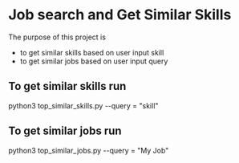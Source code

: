 # Job search and Get Similar Skills
The purpose of this project is 
- to get similar skills based on user input skill
- to get similar jobs based on user input query

## To get similar skills run

python3 top_similar_skills.py --query = "skill"

## To get similar jobs run

python3 top_similar_jobs.py --query = "My Job"
